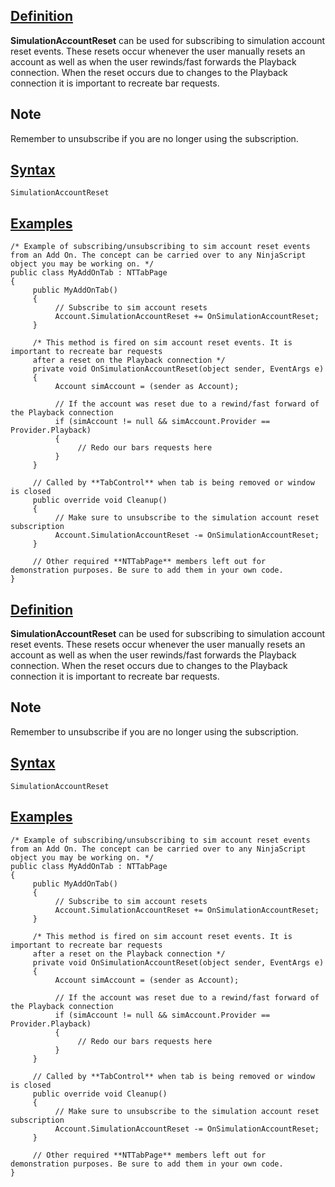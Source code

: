 ## [Definition](https://developer.ninjatrader.com/docs/desktop/simulationaccountreset\#definition)

**SimulationAccountReset** can be used for subscribing to simulation account reset events. These resets occur whenever the user manually resets an account as well as when the user rewinds/fast forwards the Playback connection. When the reset occurs due to changes to the Playback connection it is important to recreate bar requests.

## Note

Remember to unsubscribe if you are no longer using the subscription.

## [Syntax](https://developer.ninjatrader.com/docs/desktop/simulationaccountreset\#syntax)

`SimulationAccountReset`

## [Examples](https://developer.ninjatrader.com/docs/desktop/simulationaccountreset\#examples)

```jsx-150469391 csharp
/* Example of subscribing/unsubscribing to sim account reset events from an Add On. The concept can be carried over to any NinjaScript object you may be working on. */
public class MyAddOnTab : NTTabPage
{
     public MyAddOnTab()
     {
          // Subscribe to sim account resets
          Account.SimulationAccountReset += OnSimulationAccountReset;
     }

     /* This method is fired on sim account reset events. It is important to recreate bar requests
     after a reset on the Playback connection */
     private void OnSimulationAccountReset(object sender, EventArgs e)
     {
          Account simAccount = (sender as Account);

          // If the account was reset due to a rewind/fast forward of the Playback connection
          if (simAccount != null && simAccount.Provider == Provider.Playback)
          {
               // Redo our bars requests here
          }
     }

     // Called by **TabControl** when tab is being removed or window is closed
     public override void Cleanup()
     {
          // Make sure to unsubscribe to the simulation account reset subscription
          Account.SimulationAccountReset -= OnSimulationAccountReset;
     }

     // Other required **NTTabPage** members left out for demonstration purposes. Be sure to add them in your own code.
}

```

## [Definition](https://developer.ninjatrader.com/docs/desktop/simulationaccountreset\#definition)

**SimulationAccountReset** can be used for subscribing to simulation account reset events. These resets occur whenever the user manually resets an account as well as when the user rewinds/fast forwards the Playback connection. When the reset occurs due to changes to the Playback connection it is important to recreate bar requests.

## Note

Remember to unsubscribe if you are no longer using the subscription.

## [Syntax](https://developer.ninjatrader.com/docs/desktop/simulationaccountreset\#syntax)

`SimulationAccountReset`

## [Examples](https://developer.ninjatrader.com/docs/desktop/simulationaccountreset\#examples)

```jsx-150469391 csharp
/* Example of subscribing/unsubscribing to sim account reset events from an Add On. The concept can be carried over to any NinjaScript object you may be working on. */
public class MyAddOnTab : NTTabPage
{
     public MyAddOnTab()
     {
          // Subscribe to sim account resets
          Account.SimulationAccountReset += OnSimulationAccountReset;
     }

     /* This method is fired on sim account reset events. It is important to recreate bar requests
     after a reset on the Playback connection */
     private void OnSimulationAccountReset(object sender, EventArgs e)
     {
          Account simAccount = (sender as Account);

          // If the account was reset due to a rewind/fast forward of the Playback connection
          if (simAccount != null && simAccount.Provider == Provider.Playback)
          {
               // Redo our bars requests here
          }
     }

     // Called by **TabControl** when tab is being removed or window is closed
     public override void Cleanup()
     {
          // Make sure to unsubscribe to the simulation account reset subscription
          Account.SimulationAccountReset -= OnSimulationAccountReset;
     }

     // Other required **NTTabPage** members left out for demonstration purposes. Be sure to add them in your own code.
}

```